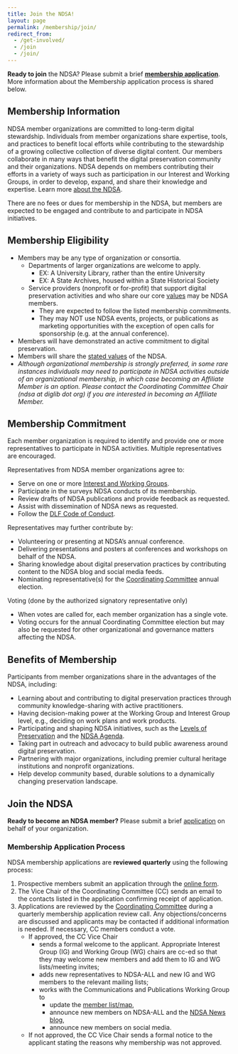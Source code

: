 ```yaml
---
title: Join the NDSA!
layout: page
permalink: /membership/join/
redirect_from:
  - /get-involved/
  - /join
  - /join/
---
```

**Ready to join** the NDSA? Please submit a brief **[membership application](https://docs.google.com/forms/d/1hcndPYdqRjcTyaq0dP3uZZzg2nKG35mC6xUZIBl9e_U/viewform)**. More information about the Membership application process is shared below.  
## Membership Information
NDSA member organizations are committed to long-term digital stewardship. Individuals from member organizations share expertise, tools, and practices to benefit local efforts while contributing to the stewardship of a growing collective collection of diverse digital content. Our members collaborate in many ways that benefit the digital preservation community and their organizations. NDSA depends on members contributing their efforts in a variety of ways such as participation in our Interest and Working Groups, in order to develop, expand, and share their knowledge and expertise. Learn more [about the NDSA](/about/).

There are no fees or dues for membership in the NDSA, but members are expected to be engaged and contribute to and participate in NDSA initiatives.
## Membership Eligibility
- Members may be any type of organization or consortia.
  - Departments of larger organizations are welcome to apply.
    - EX: A University Library, rather than the entire University
    - EX: A State Archives, housed within a State Historical Society
  - Service providers (nonprofit or for-profit) that support digital preservation activities and who share our core [values](/values/) may be NDSA members. 
    - They are expected to follow the listed membership commitments.  
    - They may NOT use NDSA events, projects, or publications as marketing opportunities with the exception of open calls for sponsorship (e.g. at  the annual conference).  
- Members will have demonstrated an active commitment to digital preservation.
- Members will share the [stated values](/values/) of the NDSA.
- *Although organizational membership is strongly preferred, in some rare instances individuals may need to participate in NDSA activities outside of an organizational membership, in which case becoming an Affiliate Member is an option. Please contact the Coordinating Committee Chair (ndsa at diglib dot org) if you are interested in becoming an Affiliate Member.*

## Membership Commitment
Each member organization is required to identify and provide one or more representatives to participate in NDSA activities.  Multiple representatives are encouraged. 

Representatives from NDSA member organizations agree to:
- Serve on one or more [Interest and Working Groups](/working-groups/).
- Participate in the surveys NDSA conducts of its membership.
- Review drafts of NDSA publications and provide feedback as requested.
- Assist with dissemination of NDSA news as requested.
- Follow the [DLF Code of Conduct](https://www.diglib.org/about/code-of-conduct/).

Representatives may further contribute by:
- Volunteering or presenting at NDSA’s annual conference.  
- Delivering presentations and posters at conferences and workshops on behalf of the NDSA.
- Sharing knowledge about digital preservation practices by contributing content to the NDSA blog and social media feeds.
- Nominating representative(s) for the [Coordinating Committee](/leadership/) annual election.

Voting (done by the authorized signatory representative only)
- When votes are called for, each member organization has a single vote.  
- Voting occurs for the annual Coordinating Committee election but may also be requested for other organizational and governance matters affecting the NDSA.
  
## Benefits of Membership
Participants from member organizations share in the advantages of the NDSA, including:
- Learning about and contributing to digital preservation practices through community knowledge-sharing with active practitioners. 
- Having decision-making power at the Working Group and Interest Group level, e.g., deciding on work plans and work products.
- Participating and shaping NDSA initiatives, such as the [Levels of Preservation](/activities/levels-of-digital-preservation/) and the [NDSA Agenda](/national-agenda/).  
- Taking part in outreach and advocacy to build public awareness around digital preservation.
- Partnering with major organizations, including premier cultural heritage institutions and nonprofit organizations.
- Help develop community based, durable solutions to a dynamically changing preservation landscape. 
  
## Join the NDSA
**Ready to become an NDSA member?** Please submit a brief [ application](https://docs.google.com/forms/d/1hcndPYdqRjcTyaq0dP3uZZzg2nKG35mC6xUZIBl9e_U/viewform) on behalf of your organization.

### Membership Application Process
NDSA membership applications are **reviewed quarterly** using the following process:

1. Prospective members submit an application through the [online form](https://docs.google.com/forms/d/e/1FAIpQLScAtyX61Rmnp0uxB7daaqnKEVSbgip2C7nO92C9Ybzox7LpEw/viewform).
2. The Vice Chair of the Coordinating Committee (CC) sends an email to the contacts listed in the application confirming receipt of application. 
3. Applications are reviewed by the [Coordinating Committee](https://ndsa.org/about/leadership/) during a quarterly membership application review call. Any objections/concerns are discussed and applicants may be contacted if additional information is needed. If necessary, CC members conduct a vote.
   - If approved, the CC Vice Chair 
     - sends a formal welcome to the applicant. Appropriate Interest Group (IG) and Working Group (WG) chairs are cc-ed so that they may welcome new members and add them to IG and WG lists/meeting invites;
     - adds new representatives to NDSA-ALL and new IG and WG members to the relevant mailing lists;
     - works with the Communications and Publications Working Group to
       - update the [member list/map](https://ndsa.org/membership/members/),
       - announce new members on NDSA-ALL and the [NDSA News blog](https://ndsa.org/news/),
       - announce new members on social media.
   - If not approved, the CC Vice Chair sends a formal notice to the applicant stating the reasons why membership was not approved.